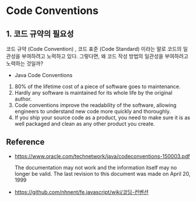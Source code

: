 # Code Conventions

## 1. 코드 규약의 필요성
코드 규약 (Code Convention) , 코드 표준 (Code Standard) 이라는 말로 코드의 일관성을 부여하려고 노력하고 있다.
그렇다면, 왜 코드 작성 방법의 일관성을 부여하려고 노력하는 것일까?

* Java Code Conventions
1. 80% of the lifetime cost of a piece of software goes to maintenance.  
2. Hardly any software is maintained for its whole life by the original author.
3. Code conventions improve the readability of the software, allowing engineers to understand new code more quickly and thoroughly.
4. If you ship your source code as a product, you need to make sure it is as well packaged and clean as any other product you create.

## Reference
* https://www.oracle.com/technetwork/java/codeconventions-150003.pdf 

  The documentation may not work and the information itself may no longer be valid. 
  The last revision to this document was made on April 20, 1999          
  
* https://github.com/nhnent/fe.javascript/wiki/코딩-컨벤션

